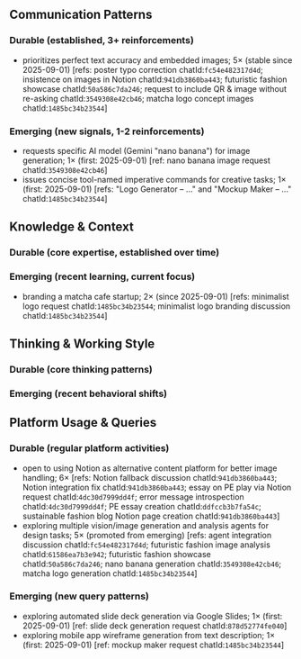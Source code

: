 ## Communication Patterns
### Durable (established, 3+ reinforcements)
- prioritizes perfect text accuracy and embedded images; 5× (stable since 2025-09-01) [refs: poster typo correction chatId:`fc54e482317d4d`; insistence on images in Notion chatId:`941db3860ba443`; futuristic fashion showcase chatId:`50a586c7da246`; request to include QR & image without re-asking chatId:`3549308e42cb46`; matcha logo concept images chatId:`1485bc34b23544`]

### Emerging (new signals, 1-2 reinforcements)
- requests specific AI model (Gemini "nano banana") for image generation; 1× (first: 2025-09-01) [ref: nano banana image request chatId:`3549308e42cb46`]
- issues concise tool-named imperative commands for creative tasks; 1× (first: 2025-09-01) [refs: "Logo Generator – ..." and "Mockup Maker – ..." chatId:`1485bc34b23544`]

## Knowledge & Context
### Durable (core expertise, established over time)

### Emerging (recent learning, current focus)
- branding a matcha cafe startup; 2× (since 2025-09-01) [refs: minimalist logo request chatId:`1485bc34b23544`; minimalist logo branding discussion chatId:`1485bc34b23544`]

## Thinking & Working Style
### Durable (core thinking patterns)

### Emerging (recent behavioral shifts)

## Platform Usage & Queries
### Durable (regular platform activities)
- open to using Notion as alternative content platform for better image handling; 6× [refs: Notion fallback discussion chatId:`941db3860ba443`; Notion integration fix chatId:`941db3860ba443`; essay on PE play via Notion request chatId:`4dc30d7999dd4f`; error message introspection chatId:`4dc30d7999dd4f`; PE essay creation chatId:`ddfccb3b7fa54c`; sustainable fashion blog Notion page creation chatId:`941db3860ba443`]
- exploring multiple vision/image generation and analysis agents for design tasks; 5× (promoted from emerging) [refs: agent integration discussion chatId:`fc54e482317d4d`; futuristic fashion image analysis chatId:`61586ea7b3e942`; futuristic fashion showcase chatId:`50a586c7da246`; nano banana generation chatId:`3549308e42cb46`; matcha logo generation chatId:`1485bc34b23544`]

### Emerging (new query patterns)
- exploring automated slide deck generation via Google Slides; 1× (first: 2025-09-01) [ref: slide deck generation request chatId:`878d52774fe040`]
- exploring mobile app wireframe generation from text description; 1× (first: 2025-09-01) [ref: mockup maker request chatId:`1485bc34b23544`]